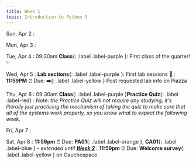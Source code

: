 ```yaml
---
title: Week 1
topic: Introduction to Python 3
---
```

Sun, Apr 2
: 


Mon, Apr 3
: 

Tue, Apr 4
: 09:30am **Class**{: .label .label-purple }: First class of the quarter! ✨


Wed, Apr 5
: **Lab sections**{: .label .label-purple }: First lab sessions 🎊
: **11:59PM** ⏰  Due: **➡️**{: .label .label-yellow } Post requested lab info on Piazza


Thu, Apr 6
: 09:30am **Class**{: .label .label-purple }**Practice Quiz**{: .label .label-red}
: Note: _the Practice Quiz will not require any studying; it's literally just practicing the mechanism of taking the quiz to make sure that all of the systems work properly, so you know what to expect the following week._


Fri, Apr 7
: 

Sat, Apr 8
: **11:59pm**  ⏰  Due: **PA01**{: .label .label-orange }, **CA01**{: .label .label-blue } - _extended until [**Week 2**](#week-2)_
: **11:59pm** ⏰  Due: **Welcome survey**{: .label .label-yellow } on Gauchospace


